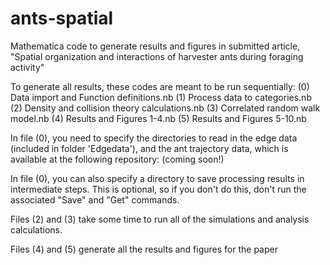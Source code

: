 # ants-spatial
Mathematica code to generate results and figures in submitted article, "Spatial organization and interactions of harvester ants during foraging activity"

To generate all results, these codes are meant to be run sequentially:
(0) Data import and Function definitions.nb
(1) Process data to categories.nb
(2) Density and collision theory calculations.nb
(3) Correlated random walk model.nb
(4) Results and Figures 1-4.nb
(5) Results and Figures 5-10.nb

In file (0), you need to specify the directories to read in the edge data (included in folder 'Edgedata'), and the ant trajectory data, which is available at the following repository:
(coming soon!)

In file (0), you can also specify a directory to save processing results in intermediate steps.  This is optional, so if you don't do this, don't run the associated "Save" and "Get" commands.

Files (2) and (3) take some time to run all of the simulations and analysis calculations.

Files (4) and (5) generate all the results and figures for the paper
